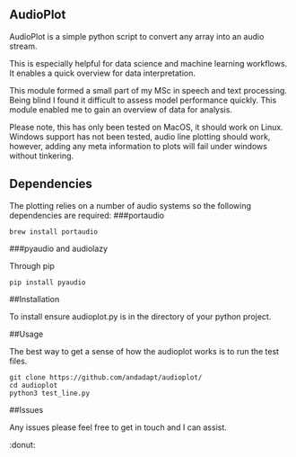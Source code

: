 ## AudioPlot
AudioPlot is a simple python script to convert any array into an audio stream.

This is especially helpful for data science and machine learning workflows. It enables a quick overview for data interpretation.

This module formed a small part of my MSc in speech and text processing. Being blind I found it difficult to assess model performance quickly. This module enabled me to gain an overview of data for analysis.

Please note, this has only been tested on MacOS, it should work on Linux. Windows support has not been tested, audio line plotting should work, however, adding any meta information to plots will fail under windows without tinkering.

## Dependencies

The plotting relies on a number of audio systems so the following dependencies are required:
###portaudio

    brew install portaudio


###pyaudio and audiolazy

Through pip

    pip install pyaudio
	

##Installation
	
To install ensure audioplot.py is in the directory of your python project.
	

##Usage
	
The best way to get a sense of how the audioplot works is to run the test files.
	
    git clone https://github.com/andadapt/audioplot/
	cd audioplot
	python3 test_line.py
	
##Issues

Any issues please feel free to get in touch and I can assist.

:donut:
